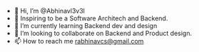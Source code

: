- 👋 Hi, I’m @Abhinavl3v3l
- 👀 Inspiring to be a Software Architech and Backend.
- 🌱 I’m currently learning Backend dev and design
- 💞️ I’m looking to collaborate on Backend and Product design.
- 📫 How to reach me rabhinavcs@gmail.com

<!---
Abhinavl3v3l/Abhinavl3v3l is a ✨ special ✨ repository because its `README.md` (this file) appears on your GitHub profile.
You can click the Preview link to take a look at your changes.
--->
